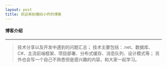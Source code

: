 ```yaml
---
layout: post
title: 欢迎来到撸码小乔的博客
---
```


#### 博客介绍
---

>技术分享以及开发中遇到的问题汇总；
技术主要包括：.net、数据库、C#、主流前端框架、项目部署、分布式缓存、消息队列、设计模式等；
另外也会写一个自己不熟悉但是感兴趣的内容，和大家一起学习。
